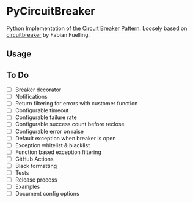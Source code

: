 # PyCircuitBreaker

Python Implementation of the [Circuit Breaker Pattern](https://martinfowler.com/bliki/CircuitBreaker.html). Loosely based on [circuitbreaker](https://github.com/fabfuel/circuitbreaker) by Fabian Fuelling.

## Usage

## To Do

- [ ] Breaker decorator
- [ ] Notifications
- [ ] Return filtering for errors with customer function
- [ ] Configurable timeout
- [ ] Configurable failure rate
- [ ] Configurable success count before reclose
- [ ] Configurable error on raise
- [ ] Default exception when breaker is open
- [ ] Exception whitelist & blacklist
- [ ] Function based exception filtering
- [ ] GitHub Actions
- [ ] Black formatting
- [ ] Tests
- [ ] Release process
- [ ] Examples
- [ ] Document config options
